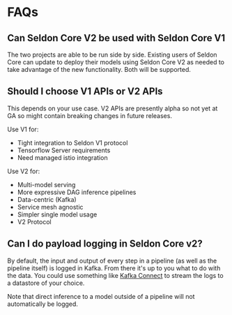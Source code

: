 # FAQs

## Can Seldon Core V2 be used with Seldon Core V1

The two projects are able to be run side by side. Existing users of Seldon Core can update to deploy their models using Seldon Core V2 as needed to take advantage of the new functionality. Both will be supported.

## Should I choose V1 APIs or V2 APIs

This depends on your use case. V2 APIs are presently alpha so not yet at GA so might contain breaking changes in future releases.

 Use V1 for:

  * Tight integration to Seldon V1 protocol
  * Tensorflow Server requirements
  * Need managed istio integration

 Use V2 for:

  * Multi-model serving
  * More expressive DAG inference pipelines
  * Data-centric (Kafka)
  * Service mesh agnostic
  * Simpler single model usage
  * V2 Protocol

## Can I do payload logging in Seldon Core v2?

By default, the input and output of every step in a pipeline (as well as the pipeline itself) is logged in Kafka.
From there it's up to you what to do with the data.
You could use something like [Kafka Connect](https://docs.confluent.io/platform/current/connect/index.html) to stream the logs to a datastore of your choice. 

Note that direct inference to a model outside of a pipeline will not automatically be logged.

